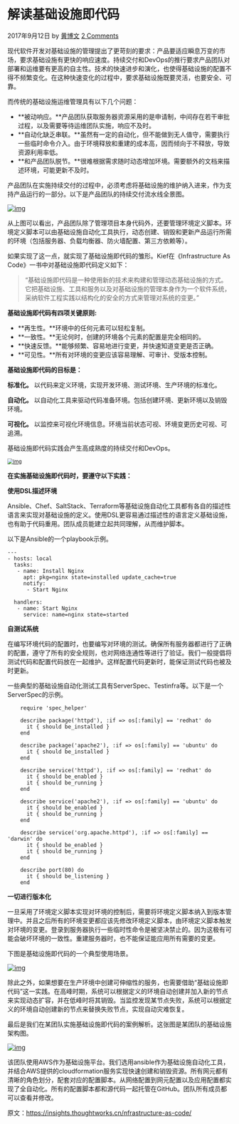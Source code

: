 # 解读基础设施即代码

2017年9月12日 by [黄博文](https://insights.thoughtworks.cn/author/huangbowen/) [2 Comments](https://insights.thoughtworks.cn/nfrastructure-as-code/#comments)

现代软件开发对基础设施的管理提出了更苛刻的要求：产品要适应瞬息万变的市场，要求基础设施有更快的响应速度。持续交付和DevOps的推行要求产品团队对部署和运维要有更高的自主性。技术的快速进步和演化，也使得基础设施的配置不得不频繁变化。在这种快速变化的过程中，要求基础设施既要灵活，也要安全、可靠。

而传统的基础设施运维管理具有以下几个问题：

- **被动响应。**产品团队获取服务器资源采用的是申请制，中间存在若干审批过程，以及需要等待运维团队实施，响应不及时。
- **自动化缺乏串联。**虽然有一定的自动化，但不能做到无人值守，需要执行一些临时命令介入。由于环境释放和重建的成本高，因而倾向于不释放，导致资源利用率低。
- **和产品团队脱节。**很难根据需求随时动态增加环境。需要额外的文档来描述环境，可能更新不及时。

产品团队在实施持续交付的过程中，必须考虑将基础设施的维护纳入进来，作为支持产品运行的一部分。以下是产品团队的持续交付流水线全景图。

[![img](http://insights.thoughtworks.cn/wp-content/uploads/2017/09/1-teamcd-1024x502.png)](http://insights.thoughtworks.cn/wp-content/uploads/2017/09/1-teamcd.png)

从上图可以看出，产品团队除了管理项目本身代码外，还要管理环境定义脚本。环境定义脚本可以由基础设施自动化工具执行，动态创建、销毁和更新产品运行所需的环境（包括服务器、负载均衡器、防火墙配置、第三方依赖等）。

如果实现了这一点，就实现了基础设施即代码的雏形。Kief在《Infrastructure As Code》一书中对基础设施即代码定义如下：

> “基础设施即代码是一种使用新的技术来构建和管理动态基础设施的方式。它把基础设施、工具和服务以及对基础设施的管理本身作为一个软件系统，采纳软件工程实践以结构化的安全的方式来管理对系统的变更。”

**基础设施即代码有四项关键原则:**

- **再生性。**环境中的任何元素可以轻松复制。
- **一致性。**无论何时，创建的环境各个元素的配置是完全相同的。
- **快速反馈。**能够频繁、容易地进行变更，并快速知道变更是否正确。
- **可见性。**所有对环境的变更应该容易理解、可审计、受版本控制。

**基础设施即代码的目标是：**

**标准化。** 以代码来定义环境，实现开发环境、测试环境、生产环境的标准化。

**自动化。** 以自动化工具来驱动代码准备环境。包括创建环境、更新环境以及销毁环境。

**可视化。** 以监控来可视化环境信息。环境当前状态可视、环境变更历史可视、可追溯。

基础设施即代码实践会产生高成熟度的持续交付和DevOps。

[<img src="http://insights.thoughtworks.cn/wp-content/uploads/2017/09/2-CD-DevOps-1-1024x404.png" alt="img" style="zoom:80%;" />](http://insights.thoughtworks.cn/wp-content/uploads/2017/09/2-CD-DevOps-1.png)

**在实施基础设施即代码时，要遵守以下实践：**

**使用DSL描述环境**

Ansible、Chef、SaltStack、Terraform等基础设施自动化工具都有各自的描述性语言来实现对基础设施的定义。使用DSL更容易通过描述性的语言定义基础设施，也有助于代码重用。团队成员能建立起共同理解，从而维护脚本。

以下是Ansible的一个playbook示例。

```
---
- hosts: local
  tasks:
   - name: Install Nginx
     apt: pkg=nginx state=installed update_cache=true
     notify:
      - Start Nginx

  handlers:
   - name: Start Nginx
     service: name=nginx state=started
```

**自测试系统**

在编写环境代码的配置时，也要编写对环境的测试。确保所有服务器都进行了正确的配置，遵守了所有的安全规则，也对网络连通性等进行了验证。我们一般提倡将测试代码和配置代码放在一起维护。这样配置代码更新时，能保证测试代码也被及时更新。

一些典型的基础设施自动化测试工具有ServerSpec、Testinfra等。以下是一个ServerSpec的示例。

```
    require 'spec_helper'

    describe package('httpd'), :if => os[:family] == 'redhat' do
      it { should be_installed }
    end

    describe package('apache2'), :if => os[:family] == 'ubuntu' do
      it { should be_installed }
    end

    describe service('httpd'), :if => os[:family] == 'redhat' do
      it { should be_enabled }
      it { should be_running }
    end

    describe service('apache2'), :if => os[:family] == 'ubuntu' do
      it { should be_enabled }
      it { should be_running }
    end

    describe service('org.apache.httpd'), :if => os[:family] == 'darwin' do
      it { should be_enabled }
      it { should be_running }
    end

    describe port(80) do
      it { should be_listening }
    end
```

**一切进行版本化**

一旦采用了环境定义脚本实现对环境的控制后，需要将环境定义脚本纳入到版本管理中。并且之后所有的环境变更都应该先修改环境定义脚本，由环境定义脚本触发对环境的变更。登录到服务器执行一些临时性命令是被坚决禁止的。因为这极有可能会破坏环境的一致性。重建服务器时，也不能保证能应用所有需要的变更。

下图是基础设施即代码的一个典型使用场景。

[![img](http://insights.thoughtworks.cn/wp-content/uploads/2017/09/3-VCS-1024x507.png)](http://insights.thoughtworks.cn/wp-content/uploads/2017/09/3-VCS.png)

除此之外，如果想要在生产环境中创建可伸缩性的服务，也需要借助“基础设施即代码”这一实践。在高峰时期，系统可以根据定义的环境自动创建并加入新的节点来实现动态扩容，并在低峰时将其销毁。当监控发现某节点失败，系统可以根据定义的环境自动创建新的节点来替换失败节点，实现自动灾难恢复。

最后是我们在某团队实施基础设施即代码的案例解析。这张图是某团队的基础设施架构图。

[![img](http://insights.thoughtworks.cn/wp-content/uploads/2017/09/4-vpc.png)](http://insights.thoughtworks.cn/wp-content/uploads/2017/09/4-vpc.png)

该团队使用AWS作为基础设施平台。我们选用ansible作为基础设施自动化工具，并结合AWS提供的cloudformation服务实现快速创建和销毁资源。所有网元都有清晰的角色划分，配套对应的配置脚本。从网络配置到网元配置以及应用配置都实现了全自动化。所有的配置脚本都和源代码一起托管在GitHub。团队所有成员都可以查看并修改。



原文：https://insights.thoughtworks.cn/nfrastructure-as-code/